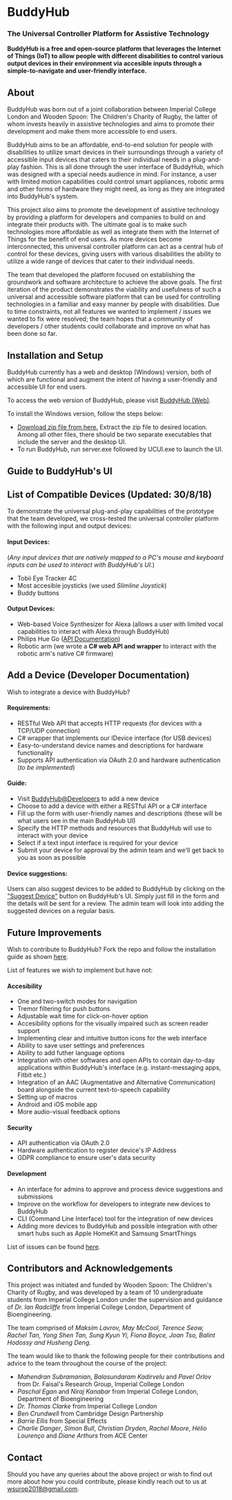 # BuddyHub
### The Universal Controller Platform for Assistive Technology
**BuddyHub is a free and open-source platform that leverages the Internet of Things (IoT) to allow people with different disabilities to control various output devices in their environment via accesible inputs through a simple-to-navigate and user-friendly interface.**

## About
BuddyHub was born out of a joint collaboration between Imperial College London and Wooden Spoon: The Children's Charity of Rugby, the latter of whom invests heavily in assistive technologies and aims to promote their development and make them more accessible to end users.

BuddyHub aims to be an affordable, end-to-end solution for people with disabilities to utilize smart devices in their surroundings through a variety of accessible input devices that caters to their individual needs in a plug-and-play fashion. This is all done through the user interface of BuddyHub, which was designed with a special needs audience in mind. For instance, a user with limited motion capabilities could control smart appliances, robotic arms and other forms of hardware they might need, as long as they are integrated into BuddyHub's system.

This project also aims to promote the development of assistive technology by providing a platform for developers and companies to build on and integrate their products with. The ultimate goal is to make such technologies more affordable as well as integrate them with the Internet of Things for the benefit of end users. As more devices become interconnected, this universal controller platform can act as a central hub of control for these devices, giving users with various disabilities the ability to utilize a wide range of devices that cater to their individual needs.

The team that developed the platform focused on establishing the groundwork and software architecture to achieve the above goals. The first iteration of the product demonstrates the viability and usefulness of such a universal and accessible software platform that can be used for controlling technologies in a familiar and easy manner by people with disabilities. Due to time constraints, not all features we wanted to implement / issues we wanted to fix were resolved; the team hopes that a community of developers / other students could collaborate and improve on what has been done so far.

## Installation and Setup
BuddyHub currently has a web and desktop (Windows) version, both of which are functional and augment the intent of having a user-friendly and accessible UI for end users.

To access the web version of BuddyHub, please visit [BuddyHub (Web)](http://wsurop18-universal-controller.herokuapp.com/).

To install the Windows version, follow the steps below:
* [Download zip file from here.](http://wsurop18-universal-controller.herokuapp.com/buddyhub-2018-08-31.zip) Extract the zip file to desired location. Among all other files, there should be two separate executables that include the server and the desktop UI.
* To run BuddyHub, run server.exe followed by UCUI.exe to launch the UI.

## Guide to BuddyHub's UI

## List of Compatible Devices (Updated: 30/8/18)
To demonstrate the universal plug-and-play capabilities of the prototype that the team developed, we cross-tested the universal controller platform with the following input and output devices:

#### Input Devices:
(_Any input devices that are natively mapped to a PC's mouse and keyboard inputs can be used to interact with BuddyHub's UI._)
* Tobii Eye Tracker 4C
* Most accesible joysticks (we used _Slimline Joystick_)
* Buddy buttons

#### Output Devices:
* Web-based Voice Synthesizer for Alexa (allows a user with limited vocal capabilities to interact with Alexa through BuddyHub)
* Philips Hue Go ([API Documentation](https://www.developers.meethue.com/documentation/getting-started))
* Robotic arm (we wrote a **C# web API and wrapper** to interact with the robotic arm's native C# firmware)

## Add a Device (Developer Documentation)
Wish to integrate a device with BuddyHub?

#### Requirements:
* RESTful Web API that accepts HTTP requests (for devices with a TCP/UDP connection)
* C# wrapper that implements our IDevice interface (for USB devices)
* Easy-to-understand device names and descriptions for hardware functionality
* Supports API authentication via OAuth 2.0 and hardware authentication (_to be implemented_)

#### Guide:
* Visit [BuddyHub@Developers](https://developers-buddyhub.herokuapp.com/) to add a new device
* Choose to add a device with either a RESTful API or a C# interface
* Fill up the form with user-friendly names and descriptions (these will be what users see in the main BuddyHub UI)
* Specify the HTTP methods and resources that BuddyHub will use to interact with your device
* Select if a text input interface is required for your device
* Submit your device for approval by the admin team and we'll get back to you as soon as possible

#### Device suggestions:
Users can also suggest devices to be added to BuddyHub by clicking on the ["Suggest Device"](https://wsurop18-universal-controller.herokuapp.com/contact) button on BuddyHub's UI. Simply just fill in the form and the details will be sent for a review. The admin team will look into adding the suggested devices on a regular basis.

## Future Improvements
Wish to contribute to BuddyHub? Fork the repo and follow the installation guide as shown [here](https://github.com/vomyrak/WSUROP2018/blob/master/web/README.md).

List of features we wish to implement but have not:
#### Accesibility
* One and two-switch modes for navigation
* Tremor filtering for push buttons
* Adjustable wait time for click-on-hover option
* Accesibility options for the visually impaired such as screen reader support
* Implementing clear and intuitive button icons for the web interface
* Ability to save user settings and preferences
* Ability to add futher language options
* Integration with other softwares and open APIs to contain day-to-day applications within BuddyHub's interface (e.g. instant-messaging apps, Fitbit etc.)
* Integration of an AAC (Augmentative and Alternative Communication) board alongside the current text-to-speech capability
* Setting up of macros
* Android and iOS mobile app
* More audio-visual feedback options

#### Security
* API authentication via OAuth 2.0
* Hardware authentication to register device's IP Address
* GDPR compliance to ensure user's data security

#### Development
* An interface for admins to approve and process device suggestions and submissions
* Improve on the workflow for developers to integrate new devices to BuddyHub
* CLI (Command Line Interface) tool for the integration of new devices
* Adding more devices to BuddyHub and possible integration with other smart hubs such as Apple HomeKit and Samsung SmartThings

List of issues can be found [here](https://github.com/vomyrak/WSUROP2018/issues).

## Contributors and Acknowledgements
This project was initiated and funded by Wooden Spoon: The Children's Charity of Rugby, and was developed by a team of 10 undergraduate students from Imperial College London under the supervision and guidance of _Dr. Ian Radcliffe_ from Imperial College London, Department of Bioengineering.

The team comprised of _Maksim Lavrov, May McCool, Terence Seow, Rachel Tan, Yong Shen Tan, Sung Kyun Yi, Fiona Boyce, Joan Tso, Balint Hodossy and Husheng Deng_.

The team would like to thank the following people for their contributions and advice to the team throughout the course of the project:
  
  * _Mahendran Subramanian_, _Balasundaram Kadirvelu_ and _Pavel Orlov_ from Dr. Faisal's Research Group, Imperial College London
  * _Paschal Egan_ and _Niraj Kanabar_ from Imperial College London, Department of Bioengineering
  * _Dr. Thomas Clarke_ from Imperial College London
  * _Ben Crundwell_ from Cambridge Design Partnership
  * _Barrie Ellis_ from Special Effects
  * _Charlie Danger_, _Simon Bull_, _Christian Dryden_, _Rachel Moore_, _Hélio Lourenço_ and _Diane Arthurs_ from ACE Center

## Contact
Should you have any queries about the above project or wish to find out more about how you could contribute, please kindly reach out to us at wsurop2018@gmail.com.
